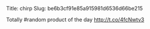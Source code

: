 Title: chirp
Slug: be6b3cf91e85a915981d6536d66be215

Totally #random product of the day <a href="http://t.co/4fcNwtv3">http://t.co/4fcNwtv3</a>
